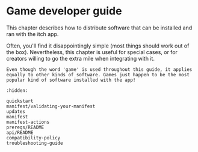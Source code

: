 # Game developer guide

This chapter describes how to distribute software that can be installed
and ran with the itch app.

Often, you'll find it disappointingly simple (most things should work out
of the box). Nevertheless, this chapter is useful for special cases, or
for creators willing to go the extra mile when integrating with it.

```{note}
Even though the word 'game' is used throughout this guide, it applies equally to other kinds of software. Games just happen to be the most popular kind of software installed with the app!
```

```{toctree}
:hidden:

quickstart
manifest/validating-your-manifest
updates
manifest
manifest-actions
prereqs/README
api/README
compatibility-policy
troubleshooting-guide
```
